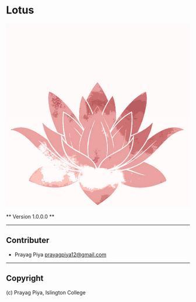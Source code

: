 # Lotus
![Alt text](/images/logo.jpg)

** Version 1.0.0.0 **

---
## Contributer
- Prayag Piya <prayagpiya12@gmail.com>
---
## Copyright
(c) Prayag Piya, Islington College
